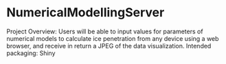 # NumericalModellingServer
Project Overview:
Users will be able to input values for parameters of numerical models to calculate ice penetration from any device using a web browser, and receive in return a JPEG of the data visualization. 
Intended packaging: Shiny
